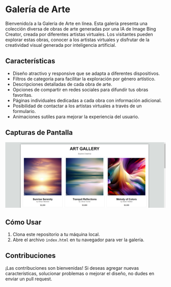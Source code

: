 # Galería de Arte

Bienvenido/a a la Galería de Arte en línea. Esta galería presenta una colección diversa de obras de arte generadas por una IA de Image Bing Creator, creada por diferentes artistas virtuales. Los visitantes pueden explorar estas obras, conocer a los artistas virtuales y disfrutar de la creatividad visual generada por inteligencia artificial.

## Características

- Diseño atractivo y responsive que se adapta a diferentes dispositivos.
- Filtros de categoría para facilitar la exploración por género artístico.
- Descripciones detalladas de cada obra de arte.
- Opciones de compartir en redes sociales para difundir tus obras favoritas.
- Páginas individuales dedicadas a cada obra con información adicional.
- Posibilidad de contactar a los artistas virtuales a través de un formulario.
- Animaciones sutiles para mejorar la experiencia del usuario.

## Capturas de Pantalla

![Captura de Pantalla 1](/screenshots/screenshot1.png)

## Cómo Usar

1. Clona este repositorio a tu máquina local.
2. Abre el archivo `index.html` en tu navegador para ver la galería.

## Contribuciones

¡Las contribuciones son bienvenidas! Si deseas agregar nuevas características, solucionar problemas o mejorar el diseño, no dudes en enviar un pull request.
